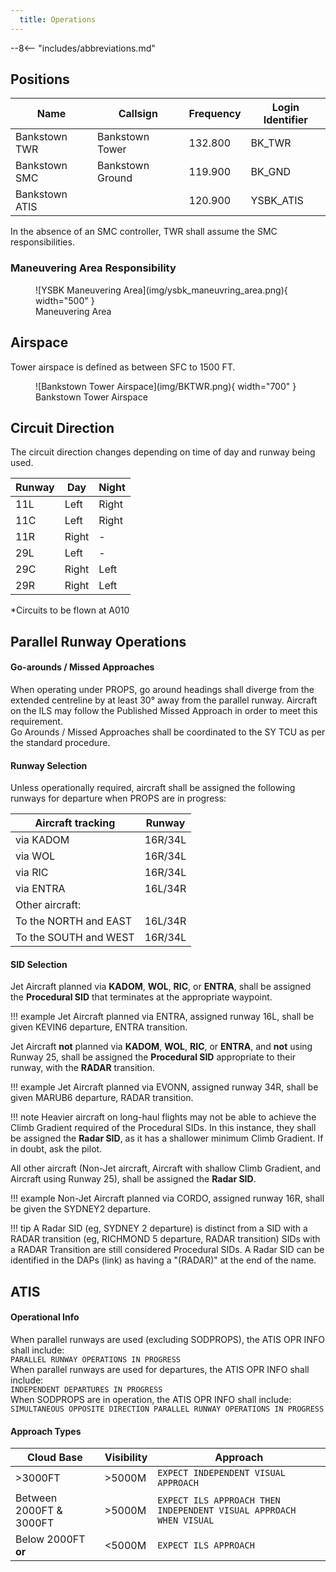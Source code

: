 ```yaml
---
  title: Operations
---
```


--8<-- "includes/abbreviations.md"

## Positions

| Name               | Callsign       | Frequency        | Login Identifier                         |
| ------------------ | -------------- | ---------------- | ---------------------------------------- |
| Bankstown TWR  | Bankstown Tower  | 132.800          | BK_TWR                                 |
| Bankstown SMC   | Bankstown Ground   | 119.900          | BK_GND                                 |
| Bankstown ATIS        |                | 120.900          | YSBK_ATIS                                |

 
In the absence of an SMC controller, TWR shall assume the SMC responsibilities.
### Maneuvering Area Responsibility
<figure markdown>
![YSBK Maneuvering Area](img/ysbk_maneuvring_area.png){ width="500" }
  <figcaption>Maneuvering Area</figcaption>
</figure>

## Airspace
Tower airspace is defined as between SFC to 1500 FT.

<figure markdown>
![Bankstown Tower Airspace](img/BKTWR.png){ width="700" }
  <figcaption>Bankstown Tower Airspace</figcaption>
</figure>

## Circuit Direction
The circuit direction changes depending on time of day and runway being used.

| Runway | Day  | Night |
| ----------------| --------- | ---------- |
| 11L    | Left       | Right        |
| 11C   | Left | Right  |
| 11R    | Right | -  |
| 29L     | Left        | -  |
| 29C    | Right | Left         |
| 29R    | Right        | Left  |

*Circuits to be flown at A010

## Parallel Runway Operations

#### Go-arounds / Missed Approaches
When operating under PROPS, go around headings shall diverge from the extended centreline by at least 30° away from the parallel runway. Aircraft on the ILS may follow the Published Missed Approach in order to meet this requirement.  
Go Arounds / Missed Approaches shall be coordinated to the SY TCU as per the standard procedure.

#### Runway Selection
Unless operationally required, aircraft shall be assigned the following runways for departure when PROPS are in progress:

| Aircraft tracking | Runway  |
| ----------------| --------- |
| via KADOM   | 16R/34L      |
| via WOL | 16R/34L |
| via RIC| 16R/34L |
| via ENTRA | 16L/34R |
| Other aircraft: |
| To the NORTH and EAST | 16L/34R |
| To the SOUTH and WEST | 16R/34L |

#### SID Selection

Jet Aircraft planned via **KADOM**, **WOL**, **RIC**, or **ENTRA**, shall be assigned the **Procedural SID** that terminates at the appropriate waypoint.

!!! example
    Jet Aircraft planned via ENTRA, assigned runway 16L, shall be given KEVIN6 departure, ENTRA transition.

Jet Aircraft **not** planned via **KADOM**, **WOL**, **RIC**, or **ENTRA**, and **not** using Runway 25, shall be assigned the **Procedural SID** appropriate to their runway, with the **RADAR** transition.

!!! example
    Jet Aircraft planned via EVONN, assigned runway 34R, shall be given MARUB6 departure, RADAR transition.

!!! note
    Heavier aircraft on long-haul flights may not be able to achieve the Climb Gradient required of the Procedural SIDs. In this instance, they shall be assigned the **Radar SID**, as it has a shallower minimum Climb Gradient. If in doubt, ask the pilot.

All other aircraft (Non-Jet aircraft, Aircraft with shallow Climb Gradient, and Aircraft using Runway 25), shall be assigned the **Radar SID**.

!!! example
    Non-Jet Aircraft planned via CORDO, assigned runway 16R, shall be given the SYDNEY2 departure.

!!! tip
    A Radar SID (eg, SYDNEY 2 departure) is distinct from a SID with a RADAR transition (eg, RICHMOND 5 departure, RADAR transition) SIDs with a RADAR Transition are still considered Procedural SIDs. A Radar SID can be identified in the DAPs (link) as having a "(RADAR)" at the end of the name.
## ATIS
#### Operational Info

When parallel runways are used (excluding SODPROPS), the ATIS OPR INFO shall include:  
`PARALLEL RUNWAY OPERATIONS IN PROGRESS`  
When parallel runways are used for departures, the ATIS OPR INFO shall include:  
`INDEPENDENT DEPARTURES IN PROGRESS`  
When SODPROPS are in operation, the ATIS OPR INFO shall include:  
`SIMULTANEOUS OPPOSITE DIRECTION PARALLEL RUNWAY OPERATIONS IN PROGRESS`
#### Approach Types

| Cloud Base             | Visibility     | Approach                             |
| -----------------------| -------------- | -------------------------------------|
| >3000FT                | >5000M         | `EXPECT INDEPENDENT VISUAL APPROACH` |
| Between 2000FT & 3000FT| >5000M         | `EXPECT ILS APPROACH THEN INDEPENDENT VISUAL APPROACH WHEN VISUAL`|
| Below 2000FT **or**    | <5000M         | `EXPECT ILS APPROACH`                |